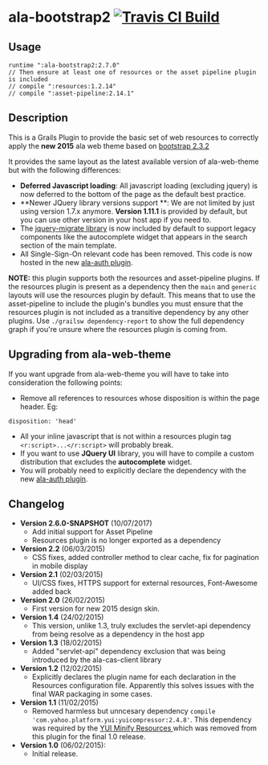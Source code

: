 # ala-bootstrap2 [![Travis CI Build](https://travis-ci.org/AtlasOfLivingAustralia/ala-bootstrap2.svg?branch=master)](https://travis-ci.org/AtlasOfLivingAustralia/ala-bootstrap2)

## Usage
```
runtime ":ala-bootstrap2:2.7.0"
// Then ensure at least one of resources or the asset pipeline plugin is included
// compile ":resources:1.2.14"
// compile ":asset-pipeline:2.14.1"
```

## Description
This is a Grails Plugin to provide the basic set of web resources to correctly apply the **new 2015** ala web theme based on [bootstrap 2.3.2](http://bootstrapdocs.com/v2.3.2/docs/)

It provides the same layout as the latest available version of ala-web-theme but with the following differences:

- **Deferred Javascript loading**: All javascript loading (excluding jquery) is now deferred to the bottom of the page as the default best practice.
- **Newer JQuery library versions support **: We are not limited by just using version 1.7.x anymore. **Version 1.11.1** is provided by default, but you can use other version in your host app if you need to.
- The [jquery-migrate library](https://github.com/jquery/jquery-migrate/) is now included by default to support legacy components like the autocomplete widget that appears in the search section of the main template.
- All Single-Sign-On relevant code has been removed. This code is now hosted in the new [ala-auth plugin](https://github.com/AtlasOfLivingAustralia/ala-auth-plugin).

**NOTE:** this plugin supports both the resources and asset-pipeline plugins.  If the resources plugin is present as a
dependency then the `main` and `generic` layouts will use the resources plugin by default.  This means that to use the 
asset-pipeline to include the plugin's bundles you must ensure that the resources plugin is not included as a transitive
dependency by any other plugins.  Use `./grailsw dependency-report` to show the full dependency graph if you're unsure
where the resources plugin is coming from.

## Upgrading from ala-web-theme

If you want upgrade from ala-web-theme you will have to take into consideration the following points:

- Remove all references to resources whose disposition is within the page header. Eg:
```
disposition: 'head'
```
- All your inline javascript that is not within a resources plugin tag ```<r:script>...</r:script>``` will probably break.
- If you want to use **JQuery UI** library, you will have to compile a custom distribution that excludes the **autocomplete** widget.
- You will probably need to explicitly declare the dependency with the new [ala-auth plugin](https://github.com/AtlasOfLivingAustralia/ala-auth-plugin).

## Changelog
- **Version 2.6.0-SNAPSHOT** (10/07/2017)
  - Add initial support for Asset Pipeline
  - Resources plugin is no longer exported as a dependency
- **Version 2.2** (06/03/2015)
  - CSS fixes, added controller method to clear cache, fix for pagination in mobile display
- **Version 2.1** (02/03/2015)
  - UI/CSS fixes, HTTPS support for external resources, Font-Awesome added back
- **Version 2.0** (26/02/2015)
  - First version for new 2015 design skin.
- **Version 1.4** (24/02/2015)
  - This version, unlike 1.3, truly excludes the servlet-api dependency from being resolve as a dependency in the host app
- **Version 1.3** (18/02/2015)
  - Added "servlet-api" dependency exclusion that was being introduced by the ala-cas-client library
- **Version 1.2** (12/02/2015)
  - Explicitly declares the plugin name for each declaration in the Resources configuration file. Apparently this solves issues with the final WAR packaging in some cases.
- **Version 1.1** (11/02/2015)
  - Removed harmless but unncesary dependency ```compile 'com.yahoo.platform.yui:yuicompressor:2.4.8'```. This dependency was required by the [YUI Minify Resources ](http://grails.org/plugin/yui-minify-resources) which was removed from this plugin for the final 1.0 release.
- **Version 1.0** (06/02/2015):
  - Initial release.
